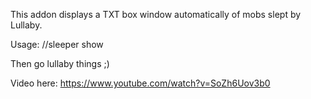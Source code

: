 This addon displays a TXT box window automatically of mobs slept by Lullaby.

Usage: //sleeper show

Then go lullaby things ;)

Video here:
https://www.youtube.com/watch?v=SoZh6Uov3b0
